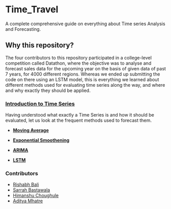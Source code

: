 # Time_Travel
A complete comprehensive guide on everything about Time series Analysis and Forecasting.

## Why this repository?
The four contributors to this repository participated in a college-level competition called Datathon, where the objective was to analyse and forecast sales data for the upcoming year on the basis of given data of past 7 years, for 4000 different regions. Whereas we ended up submitting the code on there using an LSTM model, this is everything we learned about different methods used for evaluating time series along the way, and where and why exactly they should be applied.

### [Introduction to Time Series ](https://github.com/Ris-Bali/Time_Travel/blob/rishabh/Introduction/Introduction.md)

Having understood what exactly a Time Series is and how it should be evaluated, let us look at the frequent methods used to forecast them.

- **[Moving Average](https://github.com/Ris-Bali/Time_Travel/blob/himanshu/moving_average.md)**

- **[Exponential Smoothening](https://github.com/Ris-Bali/Time_Travel/blob/sarrah/smoothening.md)**

- **[ARIMA](https://github.com/Ris-Bali/Time_Travel/blob/aditya/Resources/Arima.md)**

- **[LSTM](https://github.com/Ris-Bali/Time_Travel/blob/rishabh/LSTM/lstm.md)**



### Contributors

- [Rishabh Bali](https://github.com/Ris-Bali)
- [Sarrah Bastawala](https://github.com/sarrah-basta)
- [Himanshu Choughule](https://github.com/himanshu-02)
- [Aditya Mhatre](https://github.com/Adi935)
